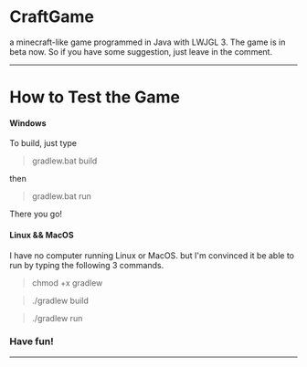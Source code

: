# CraftGame
a minecraft-like game programmed in Java with LWJGL 3.
The game is in beta now. So if you have some suggestion, just leave in the comment.
****

# How to Test the Game

#### Windows

To build, just type
> gradlew.bat build

then
> gradlew.bat run

There you go!

#### Linux && MacOS

I have no computer running Linux or MacOS.
but I'm convinced it be able to run by typing the following 3 commands.

> chmod +x gradlew

> ./gradlew build

> ./gradlew run

### Have fun!

****
